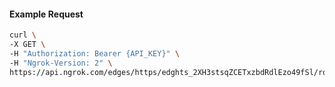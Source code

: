 <!-- Code generated for API Clients. DO NOT EDIT. -->

#### Example Request

```bash
curl \
-X GET \
-H "Authorization: Bearer {API_KEY}" \
-H "Ngrok-Version: 2" \
https://api.ngrok.com/edges/https/edghts_2XH3stsqZCETxzbdRdlEzo49fSl/routes/edghtsrt_2XH3ssRXS07GX9guyDW2csHbHC4/oauth
```
